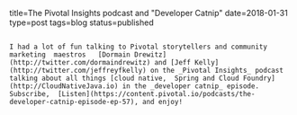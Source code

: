 title=The Pivotal Insights podcast and "Developer Catnip"
date=2018-01-31
type=post
tags=blog
status=published
~~~~~~

I had a lot of fun talking to Pivotal storytellers and community  marketing  maestros   [Dormain Drewitz](http://twitter.com/dormaindrewitz) and [Jeff Kelly](http://twitter.com/jeffreyfkelly) on the _Pivotal Insights_ podcast  talking about all things [cloud native,  Spring and Cloud Foundry](http://CloudNativeJava.io) in the _developer catnip_ episode. Subscribe,  [Listen](https://content.pivotal.io/podcasts/the-developer-catnip-episode-ep-57), and enjoy!
